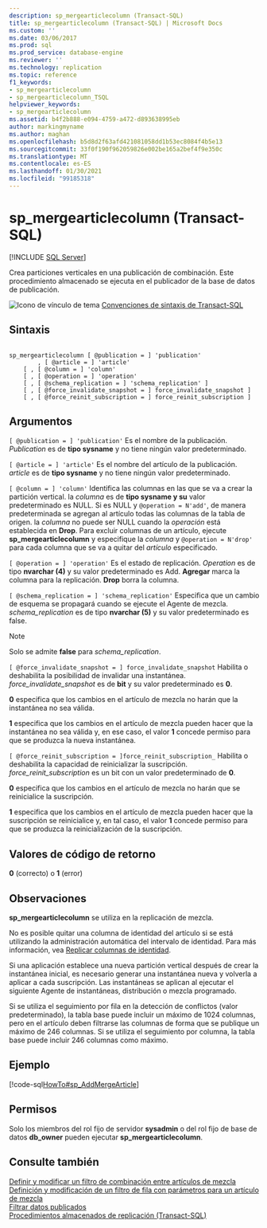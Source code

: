 ```yaml
---
description: sp_mergearticlecolumn (Transact-SQL)
title: sp_mergearticlecolumn (Transact-SQL) | Microsoft Docs
ms.custom: ''
ms.date: 03/06/2017
ms.prod: sql
ms.prod_service: database-engine
ms.reviewer: ''
ms.technology: replication
ms.topic: reference
f1_keywords:
- sp_mergearticlecolumn
- sp_mergearticlecolumn_TSQL
helpviewer_keywords:
- sp_mergearticlecolumn
ms.assetid: b4f2b888-e094-4759-a472-d893638995eb
author: markingmyname
ms.author: maghan
ms.openlocfilehash: b5d8d2f63afd421081058dd1b53ec8084f4b5e13
ms.sourcegitcommit: 33f0f190f962059826e002be165a2bef4f9e350c
ms.translationtype: MT
ms.contentlocale: es-ES
ms.lasthandoff: 01/30/2021
ms.locfileid: "99185318"
---
```

# <a name="sp_mergearticlecolumn-transact-sql"></a>sp_mergearticlecolumn (Transact-SQL)
[!INCLUDE [SQL Server](../../includes/applies-to-version/sqlserver.md)]

  Crea particiones verticales en una publicación de combinación. Este procedimiento almacenado se ejecuta en el publicador de la base de datos de publicación.  
  
 ![Icono de vínculo de tema](../../database-engine/configure-windows/media/topic-link.gif "Icono de vínculo de tema") [Convenciones de sintaxis de Transact-SQL](../../t-sql/language-elements/transact-sql-syntax-conventions-transact-sql.md)  
  
## <a name="syntax"></a>Sintaxis  
  
```  
  
sp_mergearticlecolumn [ @publication = ] 'publication'  
        , [ @article = ] 'article'  
    [ , [ @column = ] 'column'  
    [ , [ @operation = ] 'operation'   
    [ , [ @schema_replication = ] 'schema_replication' ]  
    [ , [ @force_invalidate_snapshot = ] force_invalidate_snapshot ]   
    [ , [ @force_reinit_subscription = ] force_reinit_subscription ]   
```  
  
## <a name="arguments"></a>Argumentos  
`[ @publication = ] 'publication'` Es el nombre de la publicación. *Publication* es de **tipo sysname** y no tiene ningún valor predeterminado.  
  
`[ @article = ] 'article'` Es el nombre del artículo de la publicación. *article* es de **tipo sysname** y no tiene ningún valor predeterminado.  
  
`[ @column = ] 'column'` Identifica las columnas en las que se va a crear la partición vertical. la *columna* es de **tipo sysname y su** valor predeterminado es NULL. Si es NULL y `@operation = N'add'`, de manera predeterminada se agregan al artículo todas las columnas de la tabla de origen. la *columna* no puede ser NULL cuando la *operación* está establecida en **Drop**. Para excluir columnas de un artículo, ejecute **sp_mergearticlecolumn** y especifique la *columna* y `@operation = N'drop'` para cada columna que se va a quitar del *artículo* especificado.  
  
`[ @operation = ] 'operation'` Es el estado de replicación. *Operation* es de tipo **nvarchar (4)** y su valor predeterminado es Add. **Agregar** marca la columna para la replicación. **Drop** borra la columna.  
  
`[ @schema_replication = ] 'schema_replication'` Especifica que un cambio de esquema se propagará cuando se ejecute el Agente de mezcla. *schema_replication* es de tipo **nvarchar (5)** y su valor predeterminado es false.  
  
> [!NOTE]  
>  Solo se admite **false** para *schema_replication*.  
  
`[ @force_invalidate_snapshot = ] force_invalidate_snapshot` Habilita o deshabilita la posibilidad de invalidar una instantánea. *force_invalidate_snapshot* es de **bit** y su valor predeterminado es **0**.  
  
 **0** especifica que los cambios en el artículo de mezcla no harán que la instantánea no sea válida.  
  
 **1** especifica que los cambios en el artículo de mezcla pueden hacer que la instantánea no sea válida y, en ese caso, el valor **1** concede permiso para que se produzca la nueva instantánea.  
  
`[ @force_reinit_subscription = ]force_reinit_subscription_` Habilita o deshabilita la capacidad de reinicializar la suscripción. *force_reinit_subscription* es un bit con un valor predeterminado de **0**.  
  
 **0** especifica que los cambios en el artículo de mezcla no harán que se reinicialice la suscripción.  
  
 **1** especifica que los cambios en el artículo de mezcla pueden hacer que la suscripción se reinicialice y, en tal caso, el valor **1** concede permiso para que se produzca la reinicialización de la suscripción.  
  
## <a name="return-code-values"></a>Valores de código de retorno  
 **0** (correcto) o **1** (error)  
  
## <a name="remarks"></a>Observaciones  
 **sp_mergearticlecolumn** se utiliza en la replicación de mezcla.  
  
 No es posible quitar una columna de identidad del artículo si se está utilizando la administración automática del intervalo de identidad. Para más información, vea [Replicar columnas de identidad](../../relational-databases/replication/publish/replicate-identity-columns.md).  
  
 Si una aplicación establece una nueva partición vertical después de crear la instantánea inicial, es necesario generar una instantánea nueva y volverla a aplicar a cada suscripción. Las instantáneas se aplican al ejecutar el siguiente Agente de instantáneas, distribución o mezcla programado.  
  
 Si se utiliza el seguimiento por fila en la detección de conflictos (valor predeterminado), la tabla base puede incluir un máximo de 1024 columnas, pero en el artículo deben filtrarse las columnas de forma que se publique un máximo de 246 columnas. Si se utiliza el seguimiento por columna, la tabla base puede incluir 246 columnas como máximo.  
  
## <a name="example"></a>Ejemplo  
 [!code-sql[HowTo#sp_AddMergeArticle](../../relational-databases/replication/codesnippet/tsql/sp-mergearticlecolumn-tr_1.sql)]  
  
## <a name="permissions"></a>Permisos  
 Solo los miembros del rol fijo de servidor **sysadmin** o del rol fijo de base de datos **db_owner** pueden ejecutar **sp_mergearticlecolumn**.  
  
## <a name="see-also"></a>Consulte también  
 [Definir y modificar un filtro de combinación entre artículos de mezcla](../../relational-databases/replication/publish/define-and-modify-a-join-filter-between-merge-articles.md)   
 [Definición y modificación de un filtro de fila con parámetros para un artículo de mezcla](../../relational-databases/replication/publish/define-and-modify-a-parameterized-row-filter-for-a-merge-article.md)   
 [Filtrar datos publicados](../../relational-databases/replication/publish/filter-published-data.md)   
 [Procedimientos almacenados de replicación &#40;Transact-SQL&#41;](../../relational-databases/system-stored-procedures/replication-stored-procedures-transact-sql.md)  
  
  
